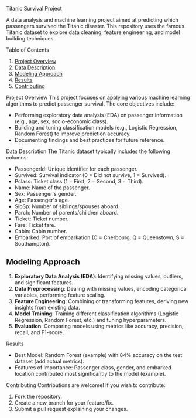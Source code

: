 Titanic Survival Project

A data analysis and machine learning project aimed at predicting which passengers survived the Titanic disaster. This repository uses the famous Titanic dataset to explore data cleaning, feature engineering, and model building techniques.

Table of Contents
1. [Project Overview](#project-overview)
2. [Data Description](#data-description)
3. [Modeling Approach](#modeling-approach)
4. [Results](#results)
5. [Contributing](#contributing)



Project Overview
This project focuses on applying various machine learning algorithms to predict passenger survival. The core objectives include:
- Performing exploratory data analysis (EDA) on passenger information (e.g., age, sex, socio-economic class).
- Building and tuning classification models (e.g., Logistic Regression, Random Forest) to improve prediction accuracy.
- Documenting findings and best practices for future reference.

Data Description
The Titanic dataset typically includes the following columns:
- PassengerId: Unique identifier for each passenger.
- Survived: Survival indicator (0 = Did not survive, 1 = Survived).
- Pclass: Ticket class (1 = First, 2 = Second, 3 = Third).
- Name: Name of the passenger.
- Sex: Passenger's gender.
- Age: Passenger's age.
- SibSp: Number of siblings/spouses aboard.
- Parch: Number of parents/children aboard.
- Ticket: Ticket number.
- Fare: Ticket fare.
- Cabin: Cabin number.
- Embarked: Port of embarkation (C = Cherbourg, Q = Queenstown, S = Southampton).


## Modeling Approach
1. **Exploratory Data Analysis (EDA)**: Identifying missing values, outliers, and significant features.  
2. **Data Preprocessing**: Dealing with missing values, encoding categorical variables, performing feature scaling.  
3. **Feature Engineering**: Combining or transforming features, deriving new insights from existing data.  
4. **Model Training**: Training different classification algorithms (Logistic Regression, Random Forest, etc.) and tuning hyperparameters.  
5. **Evaluation**: Comparing models using metrics like accuracy, precision, recall, and F1-score.

Results
- Best Model: Random Forest (example) with 84% accuracy on the test dataset (add actual metrics).
- Features of Importance: Passenger class, gender, and embarked location contributed most significantly to the model (example).

Contributing
Contributions are welcome! If you wish to contribute:
1. Fork the repository.
2. Create a new branch for your feature/fix.
3. Submit a pull request explaining your changes.



